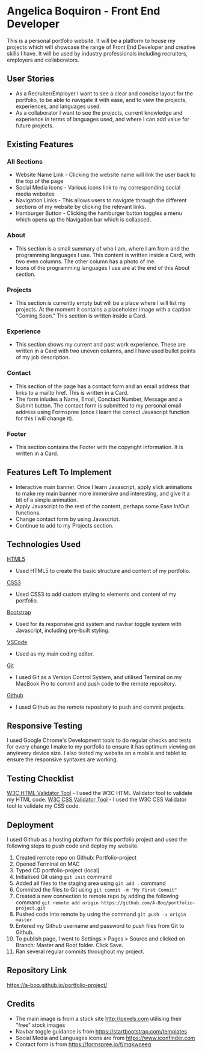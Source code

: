 # Angelica Boquiron - Front End Developer

This is a personal portfolio website. It will be a platform to house my projects which will showcase the range of Front End Developer and creative skills I have. It will be used by industry professionals including recruiters, employers and collaborators.

## User Stories
- As a Recruiter/Employer I want to see a clear and concise layout for the portfolio, to be able to navigate it with ease, and to view the projects, experiences, and languages used.
- As a collaborator I want to see the projects, current knowledge and experience in terms of languages used, and where I can add value for future projects.

## Existing Features
### All Sections
- Website Name Link - Clicking the website name will link the user back to the top of the page
- Social Media Icons - Various icons link to my corresponding social media websites
- Navigation Links - This allows users to navigate through the different sections of my website by clicking the relevant links.
- Hamburger Button - Clicking the hamburger button toggles a menu which opens up the Navigation bar which is collapsed.

### About
- This section is a small summary of who I am, where I am from and the programming languages I use. This content is written inside a Card, with two even columns. The other column has a photo of me.
- Icons of the programming languages I use are at the end of this About section.

### Projects
- This section is currently empty but will be a place where I will list my projects. At the moment it contains a placeholder image with a caption "Coming Soon." This section is written inside a Card.

### Experience
- This section shows my current and past work experience. These are written in a Card with two uneven columns, and I have used bullet points of my job description.

### Contact
- This section of the page has a contact form and an email address that links to a mailto href. This is written in a Card.
- The form inludes a Name, Email, Conctact Number, Message and a Submit button. The contact form is submitted to my personal email address using Formspree (once I learn the correct Javascript function for this I will change it).

### Footer
- This section contains the Footer with the copyright information. It is written in a Card.

## Features Left To Implement
- Interactive main banner. Once I learn Javascript, apply slick animations to make my main banner more immersive and interesting, and give it a bit of a simple animation.
- Apply Javascript to the rest of the content, perhaps some Ease In/Out functions.
- Change contact form by using Javascript.
- Continue to add to my Projects section.

## Technologies Used
[HTML5](http://https://www.w3schools.com/html/) 
- Used HTML5 to create the basic structure and content of my portfolio.

[CSS3](https://www.w3schools.com/css/default.asp) 
- Used CSS3 to add custom styling to elements and content of my portfolio.

[Bootstrap](http://getbootstrap.com) 
- Used for its responsive grid system and navbar toggle system with Javascript, including pre-built styling.

[VSCode](http://code.visualstudio.com)
- Used as my main coding editor.

[Git](https://git-scm.com) 
- I used Git as a Version Control System, and utilised Terminal on my MacBook Pro to commit and push code to the remote repository.

[Github](http://github.com) 
- I used Github as the remote repository to push and commit projects.

## Responsive Testing
I used Google Chrome's Development tools to do regular checks and tests for every change I make to my portfolio to ensure it has optimum viewing on any/every device size. I also tested my website on a mobile and tablet to ensure the responsive syntaxes are working.

## Testing Checklist
[W3C HTML Validator Tool](http://Validator.w3.org) 
    - I used the W3C HTML Validator tool to validate my HTML code.
[W3C CSS Validator Tool](https://jigsaw.w3.org/css-validator/#validate_by_input)
    - I used the W3C CSS Validator tool to validate my CSS code.

## Deployment
I used Github as a hosting platform for this portfolio project and used the following steps to push code and deploy my website.

1. Created remote repo on Github: Portfolio-project 
2. Opened Terminal on MAC
3. Typed CD portfolio-project (local)
4. Initialised Git using `git init` command
5. Added all files to the staging area using `git add .` command
6. Commited the files to Git using `git commit -m "My First Commit"`
7. Created a new connection to remote repo by adding the following command `git remote add origin https://github.com/A-Boq/portfolio-project.git`
8. Pushed code into remote by using the command `git push -u origin master`
9. Entered my Github username and password to push files from Git to Github.
10. To publish page, I went to Settings > Pages > Source and clicked on Branch: Master and Root folder. Click Save.
11. Ran several regular commits throughout my project.

## Repository Link
https://a-boq.github.io/portfolio-project/

## Credits
- The main image is from a stock site http://pexels.com utilising their "free" stock images
- Navbar toggle guidance is from https://startbootstrap.com/templates
- Social Media and Languages icons are from https://www.iconfinder.com
- Contact form is from https://formspree.io/f/mqkwoeeq
